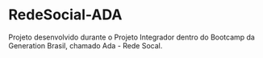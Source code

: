 # RedeSocial-ADA
Projeto desenvolvido durante o Projeto Integrador dentro do Bootcamp da Generation Brasil, chamado Ada - Rede Socal. 
